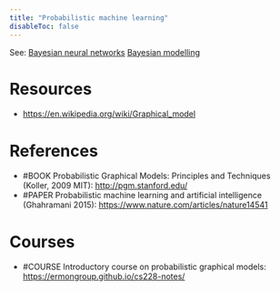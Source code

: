 ```yaml
---
title: "Probabilistic machine learning"
disableToc: false 
---
```


See:
[Bayesian neural networks](Bayesian%20neural%20networks.md)
[Bayesian modelling](Bayesian%20modelling.md)


# Resources
- https://en.wikipedia.org/wiki/Graphical_model

# References
- #BOOK Probabilistic Graphical Models: Principles and Techniques (Koller, 2009 MIT): http://pgm.stanford.edu/ 
- #PAPER Probabilistic machine learning and artificial intelligence (Ghahramani 2015): https://www.nature.com/articles/nature14541

# Courses
- #COURSE Introductory course on probabilistic graphical models: https://ermongroup.github.io/cs228-notes/

